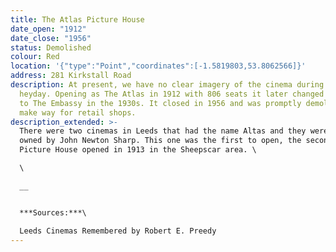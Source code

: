 ```yaml
---
title: The Atlas Picture House
date_open: "1912"
date_close: "1956"
status: Demolished
colour: Red
location: '{"type":"Point","coordinates":[-1.5819803,53.8062566]}'
address: 281 Kirkstall Road
description: At present, we have no clear imagery of the cinema during its
  heyday. Opening as The Atlas in 1912 with 806 seats it later changed its name
  to The Embassy in the 1930s. It closed in 1956 and was promptly demolished to
  make way for retail shops.
description_extended: >-
  There were two cinemas in Leeds that had the name Altas and they were both
  owned by John Newton Sharp. This one was the first to open, the second Atlas
  Picture House opened in 1913 in the Sheepscar area. \

  \

  __


  ***Sources:***\

  Leeds Cinemas Remembered by Robert E. Preedy
---
```

